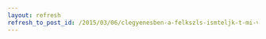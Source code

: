 ```yaml
---
layout: refresh
refresh_to_post_id: /2015/03/06/clegyenesben-a-felkszls-ismteljk-t-mi-vrhat-a-vidkfejlesztsi-programban
---
```

